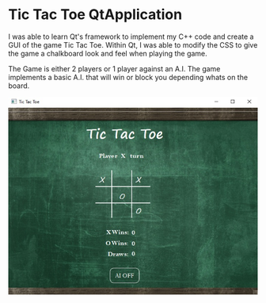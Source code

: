 # Tic Tac Toe QtApplication

I was able to learn Qt's framework to implement my C++ code and create a GUI of the game Tic Tac Toe. 
Within Qt, I was able to modify the CSS to give the game a chalkboard look and feel when playing the game.

The Game is either 2 players or 1 player against an A.I.
The game implements a basic A.I. that will win or block you depending whats on the board.

![Screenshot](Tic_Tac_Toe.jpeg)
